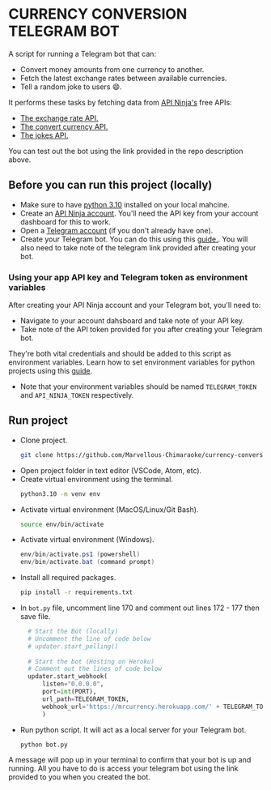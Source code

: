# CURRENCY CONVERSION TELEGRAM BOT
A script for running a Telegram bot that can:
 - Convert money amounts from one currency to another.
 - Fetch the latest exchange rates between available currencies.
 - Tell a random joke to users 😄.

It performs these tasks by fetching data from [API Ninja's](https://api-ninjas.com/) free APIs:
 -  [The exchange rate API.](https://api-ninjas.com/api/exchangerate)
 - [The convert currency API.](https://api-ninjas.com/api/convertcurrency)
 - [The jokes API.](https://api-ninjas.com/api/jokes)

You can test out the bot using the link provided in the repo description above.

## Before you can run this project (locally)
 - Make sure to have [python 3.10](https://www.python.org/downloads/) installed on your local mahcine.
 - Create an [API Ninja account](https://api-ninjas.com/register). You'll need the API key from your account dashboard for this to work.
 - Open a [Telegram account](https://telegram.org/) (if you don't already have one).
 - Create your Telegram bot. You can do this using this [guide.](https://core.telegram.org/bots#6-botfather). You will also need to take note of the telegram link provided after creating your bot.

### Using your app API key and Telegram token as environment variables
After creating your API Ninja account and your Telegram bot, you'll need to:
 - Navigate to your account dahsboard and take note of your API key.
 - Take note of the API token provided for you after creating your Telegram bot.

They're both vital credentials and should be added to this script as environment variables. Learn how to set environment variables for python projects using this [guide](https://dev.to/jakewitcher/using-env-files-for-environment-variables-in-python-applications-55a1).

 - Note that your environment variables should be named `TELEGRAM_TOKEN` and `API_NINJA_TOKEN` respectively.

## Run project
 - Clone project.
    ```bash
    git clone https://github.com/Marvellous-Chimaraoke/currency-conversion-telegram-bot.git
    ```
 - Open project folder in text editor (VSCode, Atom, etc).
 - Create virtual environment using the terminal.
    ```bash
    python3.10 -m venv env
    ```
 - Activate virtual environment (MacOS/Linux/Git Bash).
   ```bash
   source env/bin/activate
   ```
 - Activate virtual environment (Windows).
   ```powershell
   env/bin/activate.ps1 (powershell)
   env/bin/activate.bat (command prompt)
   ```
 - Install all required packages.
   ```bash
   pip install -r requirements.txt
   ```
 - In `bot.py` file, uncomment line 170 and comment out lines 172 - 177 then save file.
    ```python
      # Start the Bot (locally)
      # Uncomment the line of code below
      # updater.start_polling() 
      
      # Start the bot (Hosting on Heroku)
      # Comment out the lines of code below
      updater.start_webhook(
          listen="0.0.0.0",
          port=int(PORT),
          url_path=TELEGRAM_TOKEN,
          webhook_url='https://mrcurrency.herokuapp.com/' + TELEGRAM_TOKEN
          )
    ```
 - Run python script. It will act as a local server for your Telegram bot.
   ```bash
   python bot.py
   ```

A message will pop up in your terminal to confirm that your bot is up and running. All you have to do is access your telegram bot using the link provided to you when you created the bot.
